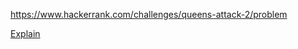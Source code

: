https://www.hackerrank.com/challenges/queens-attack-2/problem

[Explain](https://www.hackerrank.com/challenges/queens-attack-2/forum/comments/742881)
